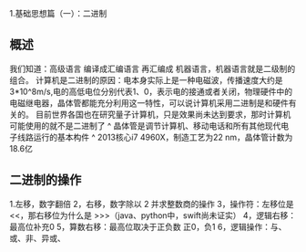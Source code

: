 1.基础思想篇（一）：二进制
## 概述
我们知道：高级语言 编译成汇编语言 再汇编成 机器语言，机器语言就是二级制的组合。
计算机是二进制的原因：电本身实际上是一种电磁波，传播速度大约是3*10^8m/s,电的高低电位分别代表1、0，表示电的接通或者关闭，物理硬件中的电磁继电器，晶体管都能充分利用这一特性，可以说计算机采用二进制是和硬件有关的。
目前世界各国也在研究量子计算机，只是效果尚未达到要求，那时计算机可能使用的就不是二进制了
^ 晶体管是调节计算机、移动电话和所有其他现代电子线路运行的基本构件
^ 2013核心i7 4960X，制造工艺为22 nm，晶体管计数为18.6亿

## 二进制的操作
1.左移，数字翻倍
2，右移，数字除以 2 并求整数商的操作
3，操作符：左移位是 <<，那右移位为什么是 >>>（java、python中，swift尚未证实）
4，逻辑右移：最高位补充0
5，算数右移：最高位取决于正负数 正0，负1
6，逻辑操作：与、或、非、异或、
